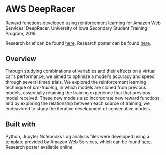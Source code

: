 # AWS DeepRacer 
Reward functions developed using reinforcement learning for Amazon Web Services' DeepRacer. University of Iowa Secondary Student Training Program, 2019.

Research brief can be found <a href="https://sashrikapandey.me/uploads/Pandey_Sashrika_research_brief.pdf">here</a>.
Research poster can be found <a href="https://sashrikapandey.me/uploads/Pandey_Sashrika_academic_poster.pdf">here</a>.

## Overview
Through studying combinations of variables and their effects on a virtual car's performance, we aimed to optimize a model's accuracy and speed through several timed trials. We explored the reinforcement learning technique of <em>pre-training</em>, in which models are cloned from previous models, essentially retaining the training experience that that previous model received. These new models also incorporate new reward functions, and by exploring the relationship between each source of training, we endeavored to study the iterative development of consecutive models.

## Built with
Python, Jupyter Notebooks
Log analysis files were developed using a template provided by Amazon Web Services, which can be found <a href="https://github.com/aws-samples/aws-deepracer-workshops">here</a>.
Research poster available online.
